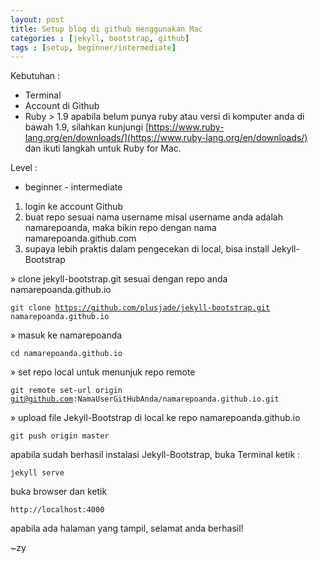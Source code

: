 ```yaml
---
layout: post
title: Setup blog di github menggunakan Mac
categories : [jekyll, bootstrap, github]
tags : [setup, beginner/intermediate]
---
```


Kebutuhan :
+ Terminal
+ Account di Github
+ Ruby > 1.9 
  apabila belum punya ruby atau versi di komputer anda di bawah 1.9, silahkan kunjungi [https://www.ruby-lang.org/en/downloads/](https://www.ruby-lang.org/en/downloads/) dan ikuti langkah untuk Ruby for Mac.

Level :
+ beginner - intermediate


1. login ke account Github
2. buat repo sesuai nama username
  misal username anda adalah namarepoanda, maka bikin repo dengan nama namarepoanda.github.com
3. supaya lebih praktis dalam pengecekan di local, bisa install Jekyll-Bootstrap
  
  » clone jekyll-bootstrap.git sesuai dengan repo anda namarepoanda.github.io
    <pre><code>git clone https://github.com/plusjade/jekyll-bootstrap.git namarepoanda.github.io</code></pre>
  » masuk ke namarepoanda
    <pre><code>cd namarepoanda.github.io</code></pre>
  » set repo local untuk menunjuk repo remote
    <pre><code>git remote set-url origin git@github.com:NamaUserGitHubAnda/namarepoanda.github.io.git</code></pre>
  » upload file Jekyll-Bootstrap di local ke repo namarepoanda.github.io
    <pre><code>git push origin master</code></pre>

apabila sudah berhasil instalasi Jekyll-Bootstrap, buka Terminal
ketik : <pre><code>jekyll serve</code></pre>

buka browser dan ketik 
<pre><code>http://localhost:4000</code></pre>

apabila ada halaman yang tampil, selamat anda berhasil!

~zy

